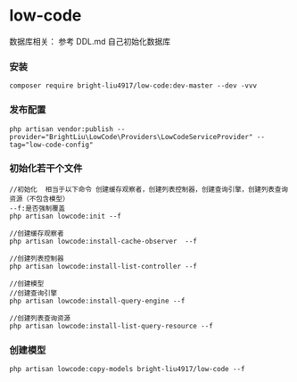 # low-code

数据库相关：
参考 DDL.md 自己初始化数据库

### 安装
```text
composer require bright-liu4917/low-code:dev-master --dev -vvv
```
### 发布配置
```text
php artisan vendor:publish --provider="BrightLiu\LowCode\Providers\LowCodeServiceProvider" --tag="low-code-config"
```

### 初始化若干个文件
```text
//初始化  相当于以下命令 创建缓存观察者，创建列表控制器，创建查询引擎，创建列表查询资源（不包含模型）
--f:是否强制覆盖
php artisan lowcode:init --f 

//创建缓存观察者
php artisan lowcode:install-cache-observer  --f

//创建列表控制器
php artisan lowcode:install-list-controller --f

//创建模型
//创建查询引擎
php artisan lowcode:install-query-engine --f

//创建列表查询资源
php artisan lowcode:install-list-query-resource --f
```
### 创建模型
```text
php artisan lowcode:copy-models bright-liu4917/low-code --f

```
